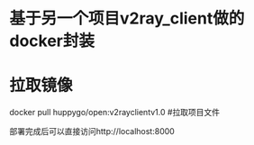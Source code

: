 # 基于另一个项目v2ray_client做的docker封装
# 拉取镜像
docker pull huppygo/open:v2rayclientv1.0
#拉取项目文件

部署完成后可以直接访问http://localhost:8000

